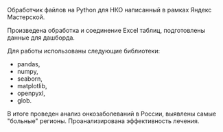 Обработчик файлов на Python для НКО написанный в рамках Яндекс Мастерской.

Произведена обработка и соединение Excel таблиц, подготовлены данные для дашборда.

Для работы использованы следующие библиотеки: 
- pandas, 
- numpy,
- seaborn, 
- matplotlib,
- openpyxl, 
- glob.

В итоге проведен анализ онкозаболеваний в России, выявлены самые "больные" регионы. Проанализирована эффективность лечения.
